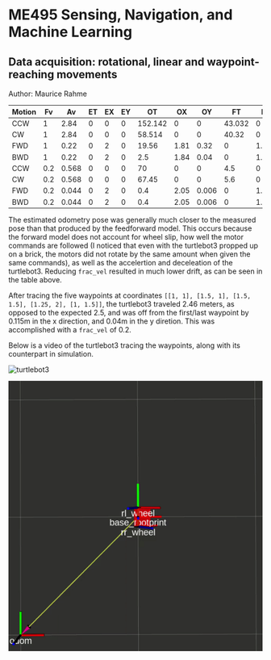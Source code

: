 # ME495 Sensing, Navigation, and Machine Learning
## Data acquisition: rotational, linear and waypoint-reaching movements
Author: Maurice Rahme

| Motion | Fv  | Av  | ET  | EX  | EY  | OT  | OX  | OY  | FT  | FX  | FY  | GT  | GX  | GY  | DT  | DX  | DY  |
| ------ | --- | --- | --- | --- | --- | --- | --- | --- | --- | --- | --- | --- | --- | --- | --- | --- | --- | 
|  CCW   |  1  | 2.84|  0  |  0  |  0  |  152.142  |  0  |  0  | 43.032    | 0   | 0   | 120 | 0   | 0   | 1.6071 | 0 | 0 | 
|  CW    |  1  | 2.84|  0  |  0  |  0  |  58.514   |  0  |  0  | 40.32     | 0   | 0   | 30  | 0   | 0   | 1.4257 | 0 | 0 | 
|  FWD   |  1  | 0.22|  0  |  2  |  0  |  19.56    |  1.81     |  0.32     | 0   | 1.98| 0   | 20  |1.8  | 0.27| 0.022| 0.001 | 0.005 | 
|  BWD   |  1  | 0.22|  0  |  2  |  0  |  2.5      |  1.84     |  0.04     | 0   | 1.98| 0   | 3   | 1.81| 0.006  | 0.025 | 0.003 | 0.002 | 
|  CCW   | 0.2 |0.568|  0  |  0  |  0  |  70       |  0  | 0   | 4.5       | 0   | 0   | 60  | 0   | 0   | 0.5 | 0| 0 | 
|  CW    | 0.2 |0.568|  0  |  0  |  0  |  67.45    |  0  | 0   | 5.6       | 0   | 0   | 50  | 0   | 0   | 0.8725 | 0 | 0 | 
|  FWD   | 0.2 |0.044|  0  |  2  |  0  |  0.4      |  2.05     | 0.006     | 0   |1.995| 0   | 0   | 2.03| 0   | 0.02 | 0.002 | 0.006 | 	
|  BWD   | 0.2 |0.044|  0  |  2  |  0  |  0.4      |  2.05     | 0.006     | 0   |1.995| 0   | 0   | 2.02| 0   | 0.02 | 0.003 | 0.0006|		


The estimated odometry pose was generally much closer to the measured pose than that produced by the feedforward model. This occurs because the forward model does not account for wheel slip, how well the motor commands are followed (I noticed that even with the turtlebot3 propped up on a brick, the motors did not rotate by the same amount when given the same commands), as well as the accelertion and deceleation of the turtlebot3. Reducing `frac_vel` resulted in much lower drift, as can be seen in the table above.

After tracing the five waypoints at coordinates `[[1, 1], [1.5, 1], [1.5, 1.5], [1.25, 2], [1, 1.5]]`, the turtlebot3 traveled 2.46 meters, as opposed to the expected 2.5, and was off from the first/last waypoint by 0.115m in the x direction, and 0.04m in the y diretion. This was accomplished with a `frac_vel` of 0.2.

Below is a video of the turtlebot3 tracing the waypoints, along with its counterpart in simulation.

![turtlebot3](nuturtle_robot/images/5_wpts_real.gif)

![sim](nuturtle_robot/images/5_wpts_sim.gif)
